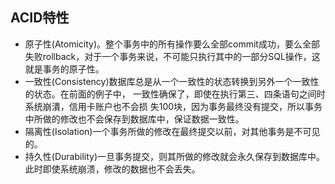 
## ACID特性

- 原子性(Atomicity)。整个事务中的所有操作要么全部commit成功，要么全部失败rollback，对于一个事务来说，不可能只执行其中的一部分SQL操作，这就是事务的原子性。
- 一致性(Consistency)数据库总是从一个一致性的状态转换到另外一个一致性的状态。在前面的例子中， 一致性确保了，即使在执行第三、四条语句之间时系统崩潰，信用卡账户也不会损 失100块，因为事务最终没有提交，所以事务中所做的修改也不会保存到数据库中，保证数据一致性。
- 隔离性(Isolation)一个事务所做的修改在最终提交以前，对其他事务是不可见的。
- 持久性(Durability)一旦事务提交，则其所做的修改就会永久保存到数据库中。此时即使系统崩溃，修改的数据也不会丢失。
